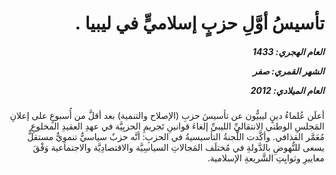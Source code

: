 <h1 dir="rtl">تأسيسُ أوَّلِ حزبٍ إسلاميٍّ في ليبيا .</h1>

<h5 dir="rtl">العام الهجري:  1433

الشهر القمري: صفر

العام الميلادي: 2012</h5>

<p dir="rtl">أعلَن عُلماءُ دينٍ ليبيُّون عن تأسيسَ حزبِ (الإصلاح والتنمية) بعد أقلَّ من أُسبوعٍ على إعلانِ المَجلسِ الوطني الانتقاليِّ الليبيِّ إلغاءَ قوانينِ تَجريمِ الحزبِيَّة في عهدِ العقيدِ المخلوعِ مُعَمَّر القذافي. وأكَّدت اللَّجنةُ التأسيسيةُ في الحزبِ: أنَّه حزبٌ سياسيٌّ تنموِيٌّ مستقلٌّ يسعى للنُّهوضِ بالدَّولةِ في مُختلَف المَجالاتِ السياسِيَّة والاقتصادِيَّة والاجتماعية وَفْقَ معاييرِ وثوابِتِ الشَّريعةِ الإسلامية.</p></br>

